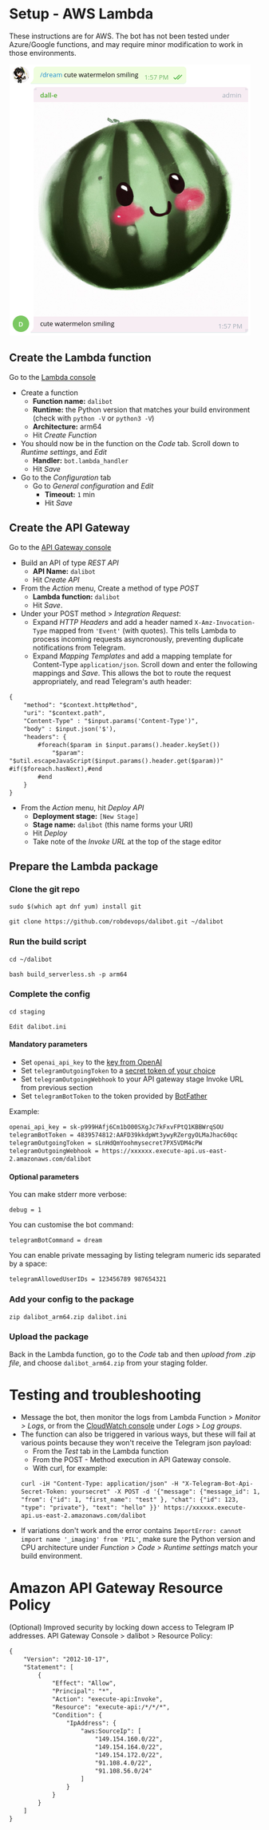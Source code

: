 # Setup - AWS Lambda
These instructions are for AWS. The bot has not been tested under Azure/Google functions, and may require minor modification to work in those environments.

![Screenshot of chat with Dalibot](dali_4.png?raw=true "cute watermelon smiling")


## Create the Lambda function
Go to the [Lambda console](https://console.aws.amazon.com/lambda/home)
* Create a function
  * **Function name:** `dalibot`
  * **Runtime:** the Python version that matches your build environment (check with `python -V` or `python3 -V`)
  * **Architecture:** arm64
  * Hit _Create Function_
* You should now be in the function on the _Code_ tab. Scroll down to _Runtime settings_, and _Edit_
  * **Handler:** `bot.lambda_handler`
  * Hit _Save_
* Go to the _Configuration_ tab
  * Go to _General configuration_ and _Edit_
    * **Timeout:** `1` min
    * Hit _Save_

## Create the API Gateway
Go to the [API Gateway console](https://console.aws.amazon.com/apigateway/home)
* Build an API of type _REST API_
  * **API Name:** `dalibot`
  * Hit _Create API_
* From the _Action_ menu, Create a method of type _POST_
  * **Lambda function:** `dalibot`
  * Hit _Save_.
* Under your POST method > _Integration Request_:
  * Expand _HTTP Headers_ and add a header named `X-Amz-Invocation-Type` mapped from `'Event'` (with quotes). This tells Lambda to process incoming requests asyncronously, preventing duplicate notifications from Telegram.
  * Expand _Mapping Templates_ and add a mapping template for Content-Type `application/json`. Scroll down and enter the following mappings and _Save_. This allows the bot to route the request appropriately, and read Telegram's auth header:
```
{
    "method": "$context.httpMethod",
    "uri": "$context.path",
    "Content-Type" : "$input.params('Content-Type')",
    "body" : $input.json('$'),
    "headers": {
        #foreach($param in $input.params().header.keySet())
            "$param": "$util.escapeJavaScript($input.params().header.get($param))" #if($foreach.hasNext),#end
        #end
    }
}
```
* From the _Action_ menu, hit _Deploy API_
  * **Deployment stage:** `[New Stage]` 
  * **Stage name:** `dalibot` (this name forms your URI)
  * Hit _Deploy_
  * Take note of the _Invoke URL_ at the top of the stage editor


## Prepare the Lambda package

### Clone the git repo
```
sudo $(which apt dnf yum) install git
```
```
git clone https://github.com/robdevops/dalibot.git ~/dalibot
```

### Run the build script
```
cd ~/dalibot
```
```
bash build_serverless.sh -p arm64
```

### Complete the config
```
cd staging
```

```
Edit dalibot.ini
```

#### Mandatory parameters
  * Set `openai_api_key` to the [key from OpenAI](https://beta.openai.com/account/api-keys)
  * Set `telegramOutgoingToken` to a [secret token of your choice](https://core.telegram.org/bots/api#setwebhook)
  * Set `telegramOutgoingWebhook` to your API gateway stage Invoke URL from previous section
  * Set `telegramBotToken` to the token provided by [BotFather](https://core.telegram.org/bots/tutorial)

Example:
```
openai_api_key = sk-p999HAfj6Cm1bO00SXgJc7kFxvFPtQ1KBBWrqSOU
telegramBotToken = 4839574812:AAFD39kkdpWt3ywyRZergyOLMaJhac60qc
telegramOutgoingToken = sLnHdQmYoohmysecret7PX5VDM4cPW
telegramOutgoingWebhook = https://xxxxxx.execute-api.us-east-2.amazonaws.com/dalibot
```

#### Optional parameters

You can make stderr more verbose:
```
debug = 1
```

You can customise the bot command:
```
telegramBotCommand = dream
```

You can enable private messaging by listing telegram numeric ids separated by a space:
```
telegramAllowedUserIDs = 123456789 987654321
```

### Add your config to the package
```
zip dalibot_arm64.zip dalibot.ini
```

### Upload the package
Back in the Lambda function, go to the _Code_ tab and then _upload from .zip file_, and choose `dalibot_arm64.zip` from your staging folder.


# Testing and troubleshooting
* Message the bot, then monitor the logs from Lambda Function > _Monitor > Logs_, or from the [CloudWatch console](https://console.aws.amazon.com/cloudwatch/home) under _Logs_ > _Log groups_.
* The function can also be triggered in various ways, but these will fail at various points because they won't receive the Telegram json payload:
  * From the _Test_ tab in the Lambda function
  * From the POST - Method execution in API Gateway console.
  * With curl, for example:
  ```
  curl -iH "Content-Type: application/json" -H "X-Telegram-Bot-Api-Secret-Token: yoursecret" -X POST -d '{"message": {"message_id": 1, "from": {"id": 1, "first_name": "test" }, "chat": {"id": 123, "type": "private"}, "text": "hello" }}' https://xxxxxx.execute-api.us-east-2.amazonaws.com/dalibot
  ```
* If variations don't work and the error contains `ImportError: cannot import name '_imaging' from 'PIL'`, make sure the Python version and CPU architecture under  _Function > Code > Runtime settings_ match your build environment.

# Amazon API Gateway Resource Policy
(Optional) Improved security by locking down access to Telegram IP addresses. API Gateway Console > dalibot > Resource Policy:
```
{
    "Version": "2012-10-17",
    "Statement": [
        {
            "Effect": "Allow",
            "Principal": "*",
            "Action": "execute-api:Invoke",
            "Resource": "execute-api:/*/*/*",
            "Condition": {
                "IpAddress": {
                    "aws:SourceIp": [
                        "149.154.160.0/22",
                        "149.154.164.0/22",
                        "149.154.172.0/22",
                        "91.108.4.0/22",
                        "91.108.56.0/24"
                    ]
                }
            }
        }
    ]
}
```

